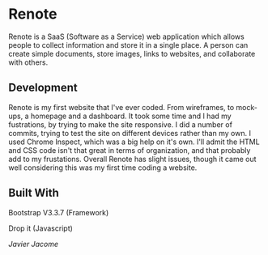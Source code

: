 # Renote

Renote is a SaaS (Software as a Service) web application which allows people to collect information and store it in a single place. A person can create simple documents, store images, links to websites, and collaborate with others.


## Development

Renote is my first website that I've ever coded. From wireframes, to mock-ups, a homepage and a dashboard. It took some time and I had my fustrations, by trying to make the site responsive. I did a number of commits, trying to test the site on different devices rather than my own. I used Chrome Inspect, which was a big help on it's own. I'll admit the HTML and CSS code isn't that great in terms of organization, and that probably add to my frustations. Overall Renote has slight issues, though it came out well considering this was my first time coding a website. 


## Built With

Bootstrap V3.3.7 (Framework)

Drop it (Javascript)


_Javier Jacome_
